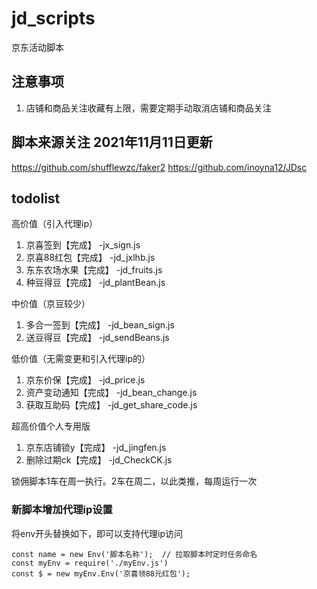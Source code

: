 # jd_scripts
京东活动脚本

## 注意事项
1. 店铺和商品关注收藏有上限，需要定期手动取消店铺和商品关注

## 脚本来源关注 2021年11月11日更新
https://github.com/shufflewzc/faker2
https://github.com/inoyna12/JDsc



## todolist
高价值（引入代理ip）
1. 京喜签到【完成】            -jx_sign.js
2. 京喜88红包【完成】          -jd_jxlhb.js
3. 东东农场水果【完成】        -jd_fruits.js
4. 种豆得豆【完成】            -jd_plantBean.js

中价值（京豆较少）
1. 多合一签到【完成】          -jd_bean_sign.js
2. 送豆得豆【完成】            -jd_sendBeans.js


低价值（无需变更和引入代理ip的）
1. 京东价保【完成】            -jd_price.js
2. 资产变动通知【完成】        -jd_bean_change.js
3. 获取互助码【完成】          -jd_get_share_code.js


超高价值个人专用版
1. 京东店铺锁y【完成】         -jd_jingfen.js
2. 删除过期ck【完成】          -jd_CheckCK.js



锁佣脚本1车在周一执行。2车在周二，以此类推，每周运行一次



### 新脚本增加代理ip设置
将env开头替换如下，即可以支持代理ip访问
```
const name = new Env('脚本名称');  // 拉取脚本时定时任务命名
const myEnv = require('./myEnv.js')
const $ = new myEnv.Env('京喜领88元红包');
```
